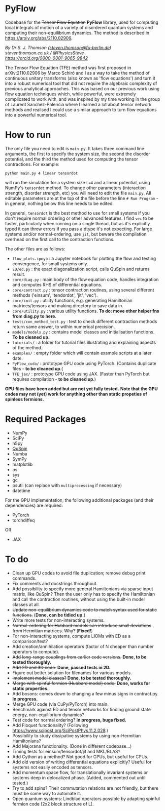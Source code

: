 # PyFlow

Codebase for the ~~Tensor Flow Equation~~ **PyFlow** library, used for computing local integrals of motion of a variety of disordered quantum systems and computing their non-equilibrium dynamics. The method is described in https://arxiv.org/abs/2110.02906.

*By Dr S. J. Thomson (steven.thomson@fu-berlin.de)*  
*steventhomson.co.uk / @PhysicsSteve*  
*https://orcid.org/0000-0001-9065-9842*  

The Tensor Flow Equation (TFE) method was first proposed in arXiv:2110.02906 by Marco Schiró and I as a way to take the method of continuous unitary transforms (also known as 'flow equations') and turn it into a robust numerical tool that did not require the algebraic complexity of previous analytical approaches. This was based on our previous work using flow equation techniques which, while powerful, were extremely complicated to work with, and was inspired by my time working in the group of Laurent Sanchez-Palencia where I learned a lot about tensor network methods and realised I could use a similar approach to turn flow equations into a powerful numerical tool.

# How to run

The only file you need to edit is `main.py`. It takes three command line arguments, the first to specify the system size, the second the disorder potential, and the third the method used for computing the tensor contractions. For example:

```
python main.py 4 linear tensordot
```

will run the simulation for a system size `L=4` and a linear potential, using NumPy's `tensordot` method. To change other parameters (interaction strength, disorder strength, etc) you will need to edit the file `main.py`. All editable parameters are at the top of the file before the line `# Run Program` - in general, nothing below this line needs to be edited.

In general, `tensordot` is the best method to use for small systems if you don't require normal ordering or other advanced features. I find `vec` to be faster, particularly when running on a single thread, but as it's explicitly typed it can throw errors if you pass a dtype it's not expecting. For large systems and/or normal-ordering, use `jit`, but beware the compilation overhead on the first call to the contraction functions.

The other files are as follows:

* `flow_plots.ipnyb` : a Jupyter notebook for plotting the flow and testing convergence, for small systems only.
* `ED/ed.py` : the exact diagonalization script, calls QuSpin and returns result.
* `core/diag.py` : main body of the flow equation code, handles integration and computes RHS of differential equations.
* `core/contract.py` : tensor contraction routines, using several different methods ('einsum', 'tendordot', 'jit', 'vec').
* `core/init.py` : utility functions, e.g. generating Hamiltonian matrices/tensors and making directory to save data in.
* `core/utility.py` : various utility functions. **To do: move other helper fns from diag.py to here.**
* `tests/con_method_test.py` : test to check different contraction methods return same answer, to within numerical precision.
* `models/models.py` : contains model classes and initialisation functions. **To be cleaned up.**
* `tutorials/` : a folder for tutorial files illustrating and explaining aspects of the method.
* `examples/` : empty folder which will contain example scripts at a later date.
* `PyFlow_cuda/` : prototype GPU code using PyTorch. (Contains duplicate files - **to be cleaned up**.(
* `TFE_jax/` : prototype GPU code using JAX. (Faster than PyTorch but requires compilation - **to be cleaned up**.)


**GPU files have been added but are not yet fully tested.**
**Note that the GPU codes may not (yet) work for anything other than static propeties of spinless fermions.**

# Required Packages

* NumPy
* SciPy
* h5py
* [QuSpin](https://weinbe58.github.io/QuSpin/)
* Numba
* SymPy
* matplotlib
* os 
* sys
* gc 
* psutil (can replace with `multiprocessing` if necessary)
* datetime 

For the GPU implementation, the following additional packages (and their dependencies) are required:

* PyTorch
* torchdiffeq

OR

* JAX

# To do 

* Clean up GPU codes to avoid file duplication; remove debug print commands.
* Fix comments and docstrings throughout.
* Add possibility to specify more general Hamiltonians via sparse input matrix, like QuSpin? Then the user only has to specify the Hamiltonian and call the contraction routines, without using the built-in model classes at all.
* ~~Update non-equilibrium dynamics code to match syntax used for static functions.~~ (**Done, can be tidied up.**)
* Write more tests for non-interacting systems.
* ~~Normal-ordering for Hubbard models can introduce small deviations from Hermitian matrices. Why?~~ (**Fixed!**)
* For non-interacting systems, compute LIOMs with ED as a comparison/test? 
* Add creation/annihilation operators (factor of N cheaper than number operators to compute).
* ~~Add long-range couplings from earlier code versions.~~ **Done, to be tested thoroughly.**
* ~~Add 2D and 3D code.~~ **Done, passed tests in 2D.**
* Figure out better solution for filenames for various models.
* ~~Implement model classes?~~ **Done, to be tested thoroughly.**
* ~~Merge with spinful fermion (Hubbard model) code.~~ **Done, works for static properties.**
* Add bosons: comes down to changing a few minus signs in contract.py. **In progress.**
* Merge GPU code (via CuPy/PyTorch) into main.
* Benchmark against ED and tensor networks for finding ground state energy, non-equilibrium dynamics?
* Test code for normal ordering? **In progress, bugs fixed.**
* Add Floquet functionality? (Following https://www.scipost.org/SciPostPhys.11.2.028.)
* Possibility to study dissipative systems by using non-Hermitian Hamiltonians?
* Add Majorana functionality. (Done in different codebase...)
* Timing tests for einsum/tensordot/jit and MKL/BLAS?
* Add Cython as a method? Not good for GPUs, but useful for CPUs.
* Add old version of writing differential equations explicitly? Useful for systems not easily encoded as tensors.
* Add momentum space flow, for translationally invariant systems or systems deep in delocalized phase. (Added, commented out until tested.)
* Try to add spins? Their commutation relations are not friendly, but there must be some way to automate it.
* Open quantum systems: Lindblad operators possible by adapting spinful fermion code (2x2 block structure of L).
